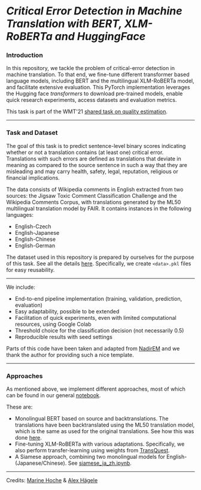 # *Critical Error Detection in Machine Translation with BERT, XLM-RoBERTa and HuggingFace*
### Introduction 

In this repository, we tackle the problem of critical-error detection in machine translation. To that end, we fine-tune different transformer based language models, including BERT and the multilingual XLM-RoBERTa model, and facilitate extensive evaluation. This PyTorch implementation leverages the Hugging face *transformers* to download pre-trained models, enable quick research experiments, access datasets and evaluation metrics.

This task is part of the WMT'21 [shared task on quality estimation](http://www.statmt.org/wmt21/quality-estimation-task.html).

---
### Task and Dataset
The goal of this task is to predict sentence-level binary scores indicating whether or not a translation contains (at least one) critical error. Translations with such errors are defined as translations that deviate in meaning as compared to the source sentence in such a way that they are misleading and may carry health, safety, legal, reputation, religious or financial implications. 

The data consists of Wikipedia comments in English extracted from two sources: the Jigsaw Toxic Comment Classification Challenge and the Wikipedia Comments Corpus, with translations generated by the ML50 multilingual translation model by FAIR. It contains instances in the following languages:

* English-Czech
* English-Japanese
* English-Chinese
* English-German

The dataset used in this repository is prepared by ourselves for the purpose of this task. See all the details [here](https://github.com/haeggee/error-detection-mt/dataset). Specifically, we create ```<data>.pkl``` files for easy reusability.

---

We include:
- End-to-end pipeline implementation (training, validation, prediction, evaluation)
- Easy adaptability, possible to be extended
- Facilitation of quick experiments, even with limited computational resources, using Google Colab
- Threshold choice for the classification decision (not necessarily 0.5)
- Reproducible results with seed settings

Parts of this code have been taken and adapted from [NadirEM](https://github.com/NadirEM/nlp-notebooks/blob/master/Fine_tune_ALBERT_sentence_pair_classification.ipynb) and we thank the author for providing such a nice template.

--- 
### Approaches
As mentioned above, we implement different approaches, most of which can be found in our general [notebook](https://github.com/haeggee/error-detection-mt/blob/main/error_detection_in_mt.ipynb).

These are:

* Monolingual BERT based on source and backtranslations. The translations have been backtranslated using the ML50 translation model, which is the same as used for the original translations. See how this was done [here](https://github.com/haeggee/error-detection-mt/blob/main/datasets/backtranslation.ipynb).
* Fine-tuning XLM-RoBERTa with various adaptations. Specifically, we also perform transfer-learning using weights from [TransQuest](https://github.com/TharinduDR/TransQuest/).
* A Siamese approach, combining two monolingual models for English-(Japanese/Chinese). See [siamese_ja_zh.ipynb](https://github.com/haeggee/error-detection-mt/blob/main/siamese_ja_zh.ipynb).

---
Credits: [Marine Hoche](https://github.com/MarineHoche) & [Alex Hägele](https://github.com/haeggee)

